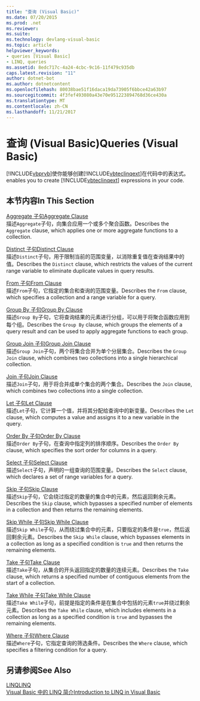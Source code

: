 ```yaml
---
title: "查询 (Visual Basic)"
ms.date: 07/20/2015
ms.prod: .net
ms.reviewer: 
ms.suite: 
ms.technology: devlang-visual-basic
ms.topic: article
helpviewer_keywords:
- queries [Visual Basic]
- LINQ, queries
ms.assetid: 8edc717c-4a24-4cbc-9c16-11f479c935db
caps.latest.revision: "11"
author: dotnet-bot
ms.author: dotnetcontent
ms.openlocfilehash: 80038bae51f16daca19da73905f6bbce42a63b97
ms.sourcegitcommit: 4f3fef493080a43e70e951223894768d36ce430a
ms.translationtype: MT
ms.contentlocale: zh-CN
ms.lasthandoff: 11/21/2017
---
```

# <a name="queries-visual-basic"></a><span data-ttu-id="a9cb3-102">查询 (Visual Basic)</span><span class="sxs-lookup"><span data-stu-id="a9cb3-102">Queries (Visual Basic)</span></span>
[!INCLUDE[vbprvb](~/includes/vbprvb-md.md)]<span data-ttu-id="a9cb3-103">使你能够创建[!INCLUDE[vbteclinqext](~/includes/vbteclinqext-md.md)]在代码中的表达式。</span><span class="sxs-lookup"><span data-stu-id="a9cb3-103"> enables you to create [!INCLUDE[vbteclinqext](~/includes/vbteclinqext-md.md)] expressions in your code.</span></span>  
  
## <a name="in-this-section"></a><span data-ttu-id="a9cb3-104">本节内容</span><span class="sxs-lookup"><span data-stu-id="a9cb3-104">In This Section</span></span>  
 [<span data-ttu-id="a9cb3-105">Aggregate 子句</span><span class="sxs-lookup"><span data-stu-id="a9cb3-105">Aggregate Clause</span></span>](../../../visual-basic/language-reference/queries/aggregate-clause.md)  
 <span data-ttu-id="a9cb3-106">描述`Aggregate`子句，向集合应用一个或多个聚合函数。</span><span class="sxs-lookup"><span data-stu-id="a9cb3-106">Describes the `Aggregate` clause, which applies one or more aggregate functions to a collection.</span></span>  
  
 [<span data-ttu-id="a9cb3-107">Distinct 子句</span><span class="sxs-lookup"><span data-stu-id="a9cb3-107">Distinct Clause</span></span>](../../../visual-basic/language-reference/queries/distinct-clause.md)  
 <span data-ttu-id="a9cb3-108">描述`Distinct`子句，用于限制当前的范围变量，以消除重复值在查询结果中的值。</span><span class="sxs-lookup"><span data-stu-id="a9cb3-108">Describes the `Distinct` clause, which restricts the values of the current range variable to eliminate duplicate values in query results.</span></span>  
  
 [<span data-ttu-id="a9cb3-109">From 子句</span><span class="sxs-lookup"><span data-stu-id="a9cb3-109">From Clause</span></span>](../../../visual-basic/language-reference/queries/from-clause.md)  
 <span data-ttu-id="a9cb3-110">描述`From`子句，它指定的集合和查询的范围变量。</span><span class="sxs-lookup"><span data-stu-id="a9cb3-110">Describes the `From` clause, which specifies a collection and a range variable for a query.</span></span>  
  
 [<span data-ttu-id="a9cb3-111">Group By 子句</span><span class="sxs-lookup"><span data-stu-id="a9cb3-111">Group By Clause</span></span>](../../../visual-basic/language-reference/queries/group-by-clause.md)  
 <span data-ttu-id="a9cb3-112">描述`Group By`子句，它将查询结果的元素进行分组，可以用于将聚合函数应用到每个组。</span><span class="sxs-lookup"><span data-stu-id="a9cb3-112">Describes the `Group By` clause, which groups the elements of a query result and can be used to apply aggregate functions to each group.</span></span>  
  
 [<span data-ttu-id="a9cb3-113">Group Join 子句</span><span class="sxs-lookup"><span data-stu-id="a9cb3-113">Group Join Clause</span></span>](../../../visual-basic/language-reference/queries/group-join-clause.md)  
 <span data-ttu-id="a9cb3-114">描述`Group Join`子句，两个将集合合并为单个分层集合。</span><span class="sxs-lookup"><span data-stu-id="a9cb3-114">Describes the `Group Join` clause, which combines two collections into a single hierarchical collection.</span></span>  
  
 [<span data-ttu-id="a9cb3-115">Join 子句</span><span class="sxs-lookup"><span data-stu-id="a9cb3-115">Join Clause</span></span>](../../../visual-basic/language-reference/queries/join-clause.md)  
 <span data-ttu-id="a9cb3-116">描述`Join`子句，用于将合并成单个集合的两个集合。</span><span class="sxs-lookup"><span data-stu-id="a9cb3-116">Describes the `Join` clause, which combines two collections into a single collection.</span></span>  
  
 [<span data-ttu-id="a9cb3-117">Let 子句</span><span class="sxs-lookup"><span data-stu-id="a9cb3-117">Let Clause</span></span>](../../../visual-basic/language-reference/queries/let-clause.md)  
 <span data-ttu-id="a9cb3-118">描述`Let`子句，它计算一个值，并将其分配给查询中的新变量。</span><span class="sxs-lookup"><span data-stu-id="a9cb3-118">Describes the `Let` clause, which computes a value and assigns it to a new variable in the query.</span></span>  
  
 [<span data-ttu-id="a9cb3-119">Order By 子句</span><span class="sxs-lookup"><span data-stu-id="a9cb3-119">Order By Clause</span></span>](../../../visual-basic/language-reference/queries/order-by-clause.md)  
 <span data-ttu-id="a9cb3-120">描述`Order By`子句，在查询中指定列的排序顺序。</span><span class="sxs-lookup"><span data-stu-id="a9cb3-120">Describes the `Order By` clause, which specifies the sort order for columns in a query.</span></span>  
  
 [<span data-ttu-id="a9cb3-121">Select 子句</span><span class="sxs-lookup"><span data-stu-id="a9cb3-121">Select Clause</span></span>](../../../visual-basic/language-reference/queries/select-clause.md)  
 <span data-ttu-id="a9cb3-122">描述`Select`子句，声明的一组查询的范围变量。</span><span class="sxs-lookup"><span data-stu-id="a9cb3-122">Describes the `Select` clause, which declares a set of range variables for a query.</span></span>  
  
 [<span data-ttu-id="a9cb3-123">Skip 子句</span><span class="sxs-lookup"><span data-stu-id="a9cb3-123">Skip Clause</span></span>](../../../visual-basic/language-reference/queries/skip-clause.md)  
 <span data-ttu-id="a9cb3-124">描述`Skip`子句，它会绕过指定的数量的集合中的元素，然后返回剩余元素。</span><span class="sxs-lookup"><span data-stu-id="a9cb3-124">Describes the `Skip` clause, which bypasses a specified number of elements in a collection and then returns the remaining elements.</span></span>  
  
 [<span data-ttu-id="a9cb3-125">Skip While 子句</span><span class="sxs-lookup"><span data-stu-id="a9cb3-125">Skip While Clause</span></span>](../../../visual-basic/language-reference/queries/skip-while-clause.md)  
 <span data-ttu-id="a9cb3-126">描述`Skip While`子句，从而绕过集合中的元素，只要指定的条件是`true`，然后返回剩余元素。</span><span class="sxs-lookup"><span data-stu-id="a9cb3-126">Describes the `Skip While` clause, which bypasses elements in a collection as long as a specified condition is `true` and then returns the remaining elements.</span></span>  
  
 [<span data-ttu-id="a9cb3-127">Take 子句</span><span class="sxs-lookup"><span data-stu-id="a9cb3-127">Take Clause</span></span>](../../../visual-basic/language-reference/queries/take-clause.md)  
 <span data-ttu-id="a9cb3-128">描述`Take`子句，从集合的开头返回指定的数量的连续元素。</span><span class="sxs-lookup"><span data-stu-id="a9cb3-128">Describes the `Take` clause, which returns a specified number of contiguous elements from the start of a collection.</span></span>  
  
 [<span data-ttu-id="a9cb3-129">Take While 子句</span><span class="sxs-lookup"><span data-stu-id="a9cb3-129">Take While Clause</span></span>](../../../visual-basic/language-reference/queries/take-while-clause.md)  
 <span data-ttu-id="a9cb3-130">描述`Take While`子句，前提是指定的条件是在集合中包括的元素`true`并绕过剩余元素。</span><span class="sxs-lookup"><span data-stu-id="a9cb3-130">Describes the `Take While` clause, which includes elements in a collection as long as a specified condition is `true` and bypasses the remaining elements.</span></span>  
  
 [<span data-ttu-id="a9cb3-131">Where 子句</span><span class="sxs-lookup"><span data-stu-id="a9cb3-131">Where Clause</span></span>](../../../visual-basic/language-reference/queries/where-clause.md)  
 <span data-ttu-id="a9cb3-132">描述`Where`子句，它指定查询的筛选条件。</span><span class="sxs-lookup"><span data-stu-id="a9cb3-132">Describes the `Where` clause, which specifies a filtering condition for a query.</span></span>  
  
## <a name="see-also"></a><span data-ttu-id="a9cb3-133">另请参阅</span><span class="sxs-lookup"><span data-stu-id="a9cb3-133">See Also</span></span>  
 [<span data-ttu-id="a9cb3-134">LINQ</span><span class="sxs-lookup"><span data-stu-id="a9cb3-134">LINQ</span></span>](../../../visual-basic/programming-guide/language-features/linq/index.md)  
 [<span data-ttu-id="a9cb3-135">Visual Basic 中的 LINQ 简介</span><span class="sxs-lookup"><span data-stu-id="a9cb3-135">Introduction to LINQ in Visual Basic</span></span>](../../../visual-basic/programming-guide/language-features/linq/introduction-to-linq.md)
